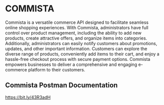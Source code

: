 # COMMISTA

Commista is a versatile commerce API designed to facilitate seamless online shopping experiences. With Commista, administrators have full control over product management, including the ability to add new products, create attractive offers, and organize items into categories. Additionally, administrators can easily notify customers about promotions, updates, and other important information. Customers can explore the diverse range of products, conveniently add items to their cart, and enjoy a hassle-free checkout process with secure payment options. Commista empowers businesses to deliver a comprehensive and engaging e-commerce platform to their customers.

## Commista Postman Documentation
https://bit.ly/43R3adH